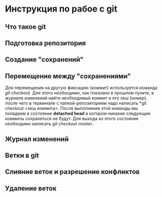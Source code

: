 # Инструкция по рабое с git
## Что такое git

## Подготовка репозитория

## Создание "сохранений"

## Перемещение между "сохранениями"
Для перемещения на другую фиксацию (коммит) используется команда *git checkout*. Для этого необходимо, как показано в прошлом пункте, в журнале изменений найти необходимый коммит и его хеш (номер), после чего в терминале с папкой-репозиторием надо написать *git checkout <хеш коммита>. После выполнения этой команды мы попадаем в состояние **detached head** в котором никакие следующие коммиты сохраняться не будут. Для выхода из этого состояния необходимо написать *git checkout master*.

## Журнал изменений

## Ветки в git

## Слияние веток и разрешение конфликтов

 ## Удаление веток

